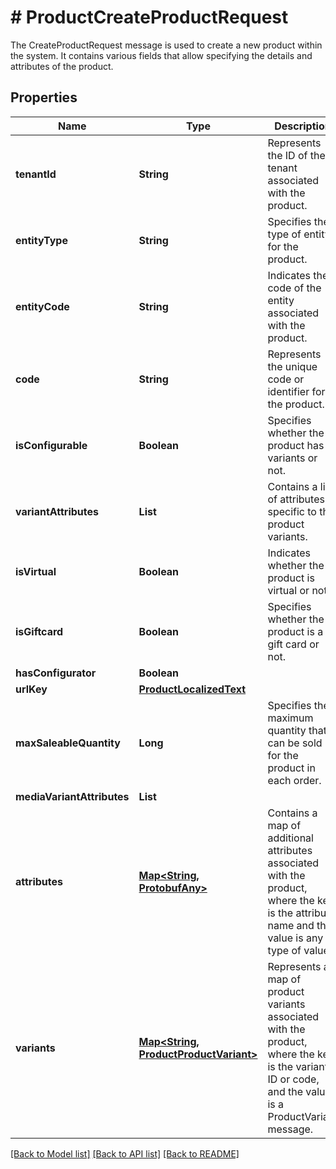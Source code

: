 # # ProductCreateProductRequest
The CreateProductRequest message is used to create a new product within the system. It contains various fields that allow specifying the details and attributes of the product.

## Properties 


Name | Type | Description | Notes
------------ | ------------- | ------------- | -------------
**tenantId**| **String** | Represents the ID of the tenant associated with the product.  | [optional]
**entityType**| **String** | Specifies the type of entity for the product.  | [optional]
**entityCode**| **String** | Indicates the code of the entity associated with the product.  | [optional]
**code**| **String** | Represents the unique code or identifier for the product.  | [optional]
**isConfigurable**| **Boolean** | Specifies whether the product has variants or not.  | [optional]
**variantAttributes**| **List<String>** | Contains a list of attributes specific to the product variants.  | [optional]
**isVirtual**| **Boolean** | Indicates whether the product is virtual or not.  | [optional]
**isGiftcard**| **Boolean** | Specifies whether the product is a gift card or not.  | [optional]
**hasConfigurator**| **Boolean** |   | [optional]
**urlKey**| [**ProductLocalizedText**](ProductLocalizedText.md) |   | [optional]
**maxSaleableQuantity**| **Long** | Specifies the maximum quantity that can be sold for the product in each order.  | [optional]
**mediaVariantAttributes**| **List<String>** |   | [optional]
**attributes**| [**Map<String, ProtobufAny>**](ProtobufAny.md) | Contains a map of additional attributes associated with the product, where the key is the attribute name and the value is any type of value.  | [optional] [default to new HashMap<>()]
**variants**| [**Map<String, ProductProductVariant>**](ProductProductVariant.md) | Represents a map of product variants associated with the product, where the key is the variant ID or code, and the value is a ProductVariant message.  | [optional] [default to new HashMap<>()]


[[Back to Model list]](../../README.md#models) [[Back to API list]](../../README.md#endpoints) [[Back to README]](../../README.md)

